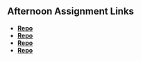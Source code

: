 ## Afternoon Assignment Links

* **[Repo](https://github.com/LauraAlspaugh/Week-Two)**
* **[Repo](https://github.com/LauraAlspaugh/Week-Two/tree/main/Swarm-Site)**
* **[Repo](https://github.com/LauraAlspaugh/Ice-Cream-Parlor)**
* **[Repo](https://github.com/Kolby-Strang/Boss-Monster)**
